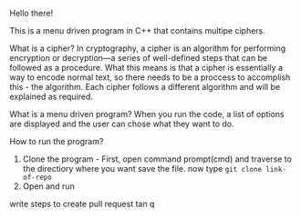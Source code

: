 Hello there!

This is a menu driven program in C++ that contains multipe ciphers.

What is a cipher?
In cryptography, a cipher is an algorithm for performing encryption or decryption—a series of well-defined steps that can be followed as a procedure. What this means is that a cipher is essentially a way to encode normal text, so there needs to be a proccess to accomplish this - the algorithm. Each cipher follows a different algorithm and will be explained as required.

What is a menu driven program? 
When you run the code, a list of options are displayed and the user can chose what they want to do.

How to run the program?
1. Clone the program - First, open command prompt(cmd) and traverse to the directiory where you want save the file. now type ```git clone link-of-repo```
2. Open and run

write steps to create pull request tan q 
